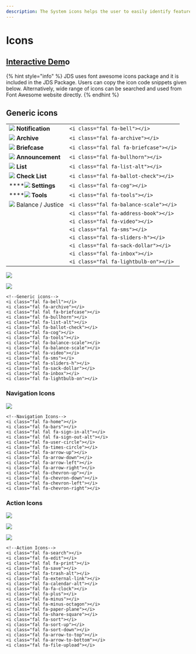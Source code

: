 ```yaml
---
description: The System icons helps the user to easily identify features and functions.
---
```


# Icons

## [Interactive Dem](http://cloud.crimsonlogic.com/2021/website/jds/v1/components.html#icons-wrapper)o

{% hint style="info" %}
JDS uses font awesome icons package and it is included in the JDS Package. Users can copy the icon code snippets given below. Alternatively, wide range of icons can be searched and used from Font Awesome website directly.
{% endhint %}

## Generic icons

|  |  |
| :--- | :--- |
| ![](../.gitbook/assets/image%20%28155%29.png) **Notification** | `<i class="fal fa-bell"></i>` |
| ![](../.gitbook/assets/image%20%28154%29.png) **Archive** | `<i class="fal fa-archive"></i>` |
| ![](../.gitbook/assets/image%20%28159%29.png) **Briefcase** | `<i class="fal fal fa-briefcase"></i>` |
| ![](../.gitbook/assets/image%20%28151%29.png) **Announcement** | `<i class="fal fa-bullhorn"></i>` |
| ![](../.gitbook/assets/image%20%28160%29.png) **List** | `<i class="fal fa-list-alt"></i>` |
| ![](../.gitbook/assets/image%20%28161%29.png) **Check List** | `<i class="fal fa-ballot-check"></i>` |
| \*\*\*\*![](../.gitbook/assets/image%20%28157%29.png) **Settings** | `<i class="fal fa-cog"></i>` |
| \*\*\*\*![](../.gitbook/assets/image%20%28156%29.png) **Tools** | `<i class="fal fa-tools"></i>` |
| ![](../.gitbook/assets/image%20%28158%29.png) Balance / Justice | `<i class="fal fa-balance-scale"></i>` |
|  | `<i class="fal fa-address-book"></i>` |
|  | `<i class="fal fa-video"></i>` |
|  | `<i class="fal fa-sms"></i>` |
|  | `<i class="fal fa-sliders-h"></i>` |
|  | `<i class="fal fa-sack-dollar"></i>` |
|  | `<i class="fal fa-inbox"></i>` |
|  | `<i class="fal fa-lightbulb-on"></i>` |



![](../.gitbook/assets/image%20%28149%29.png)

![](../.gitbook/assets/image%20%28111%29.png)

```text
<!--Generic icons-->
<i class="fal fa-bell"></i>
<i class="fal fa-archive"></i>
<i class="fal fal fa-briefcase"></i>
<i class="fal fa-bullhorn"></i>
<i class="fal fa-list-alt"></i>
<i class="fal fa-ballot-check"></i>
<i class="fal fa-cog"></i>
<i class="fal fa-tools"></i>
<i class="fal fa-balance-scale"></i>
<i class="fal fa-balance-scale"></i>
<i class="fal fa-video"></i>
<i class="fal fa-sms"></i>
<i class="fal fa-sliders-h"></i>
<i class="fal fa-sack-dollar"></i>
<i class="fal fa-inbox"></i>
<i class="fal fa-lightbulb-on"></i>
```

### Navigation Icons

![](../.gitbook/assets/image%20%28104%29.png)

```text
<!--Navigation Icons-->
<i class="fal fa-home"></i>
<i class="fal fa-bars"></i>
<i class="fal fal fa-sign-in-alt"></i>
<i class="fal fal fa-sign-out-alt"></i>
<i class="fal fa-user-circle"></i>
<i class="fal fa-times-circle"></i>
<i class="fal fa-arrow-up"></i>
<i class="fal fa-arrow-down"></i>
<i class="fal fa-arrow-left"></i>
<i class="fal fa-arrow-right"></i>
<i class="fal fa-chevron-up"></i>
<i class="fal fa-chevron-down"></i>
<i class="fal fa-chevron-left"></i>
<i class="fal fa-chevron-right"></i>
```

### Action Icons

![](../.gitbook/assets/image%20%28112%29.png)

![](../.gitbook/assets/image%20%28105%29.png)

![](../.gitbook/assets/image%20%28109%29.png)

```text
<!--Action Icons-->
<i class="fal fa-search"></i>
<i class="fal fa-edit"></i>
<i class="fal fal fa-print"></i>
<i class="fal fa-save"></i>
<i class="fal fa-trash-alt"></i>
<i class="fal fa-external-link"></i>
<i class="fal fa-calendar-alt"></i>
<i class="fal fa-fa-clock"></i>
<i class="fal fa-plus"></i>
<i class="fal fa-minus"></i>
<i class="fal fa-minus-octagon"></i>
<i class="fal fa-paper-plane"></i>
<i class="fal fa-share-square"></i>
<i class="fal fa-sort"></i>
<i class="fal fa-sort-up"></i>
<i class="fal fa-sort-down"></i>
<i class="fal fa-arrow-to-top"></i>
<i class="fal fa-arrow-to-bottom"></i>
<i class="fal fa-file-upload"></i>
```

